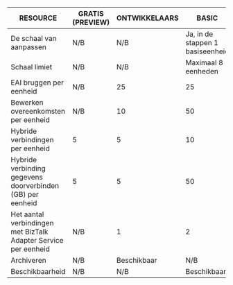 |RESOURCE|GRATIS (PREVIEW)|ONTWIKKELAARS|BASIC|STANDAARD|PREMIUM|
|---|---|---|---|---|---|
|De schaal van aanpassen|N/B|N/B|Ja, in de stappen 1 basiseenheid |Ja, in de stappen 1 standaardeenheid |Ja, in de stappen 1-eenheid |
|Schaal limiet|N/B|N/B|Maximaal 8 eenheden |Maximaal 8 eenheden |Maximaal 8 eenheden|
|EAI bruggen per eenheid|N/B|25|25|125|500|
|Bewerken overeenkomsten per eenheid|N/B|10|50|250|1000|
|Hybride verbindingen per eenheid|5|5|10|50|100|
|Hybride verbinding gegevens doorverbinden (GB) per eenheid|5|5|50|250|500|
|Het aantal verbindingen met BizTalk Adapter Service per eenheid|N/B|1|2|5|25|
|Archiveren|N/B|Beschikbaar|N/B|N/B|Beschikbaar|
|Beschikbaarheid |N/B|N/B|Beschikbaar|Beschikbaar|Beschikbaar|
